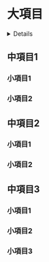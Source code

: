 # 大項目

<!-- START doctoc generated TOC please keep comment here to allow auto update -->
<!-- DON'T EDIT THIS SECTION, INSTEAD RE-RUN doctoc TO UPDATE -->
<details>
<summary>Details</summary>

- [中項目1](#%E4%B8%AD%E9%A0%85%E7%9B%AE1)
  - [小項目1](#%E5%B0%8F%E9%A0%85%E7%9B%AE1)
  - [小項目2](#%E5%B0%8F%E9%A0%85%E7%9B%AE2)
- [中項目2](#%E4%B8%AD%E9%A0%85%E7%9B%AE2)
  - [小項目1](#%E5%B0%8F%E9%A0%85%E7%9B%AE1-1)
  - [小項目2](#%E5%B0%8F%E9%A0%85%E7%9B%AE2-1)
- [中項目3](#%E4%B8%AD%E9%A0%85%E7%9B%AE3)
  - [小項目1](#%E5%B0%8F%E9%A0%85%E7%9B%AE1-2)
  - [小項目2](#%E5%B0%8F%E9%A0%85%E7%9B%AE2-2)
  - [小項目3](#%E5%B0%8F%E9%A0%85%E7%9B%AE3)

</details>
<!-- END doctoc generated TOC please keep comment here to allow auto update -->

## 中項目1
### 小項目1
### 小項目2

## 中項目2
### 小項目1
### 小項目2

## 中項目3
### 小項目1
### 小項目2
### 小項目3
